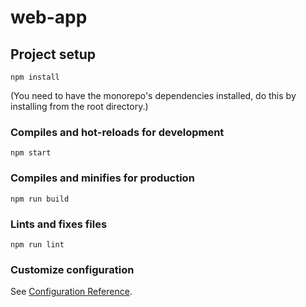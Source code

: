 # web-app

## Project setup
```
npm install
```
(You need to have the monorepo's dependencies installed, do this by installing from the root directory.)

### Compiles and hot-reloads for development
```
npm start
```

### Compiles and minifies for production
```
npm run build
```

### Lints and fixes files
```
npm run lint
```

### Customize configuration
See [Configuration Reference](https://cli.vuejs.org/config/).

